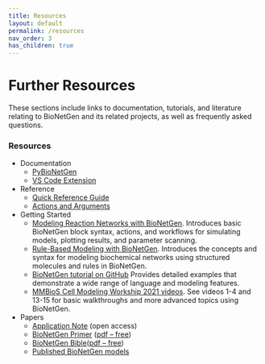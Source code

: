 ```yaml
---
title: Resources
layout: default
permalink: /resources
nav_order: 3
has_children: true
---
```


# Further Resources
These sections include links to documentation, tutorials, and literature relating to BioNetGen and its related projects, as well as frequently asked questions.

### Resources
- Documentation
     - [PyBioNetGen](https://pybionetgen.readthedocs.io/en/latest/)
     - [VS Code Extension](https://bng-vscode-extension.readthedocs.io/en/latest/)
- Reference
    -   [Quick Reference Guide](https://github.com/RuleWorld/bionetgen/blob/master/docs/QRG-30Mar2016.pdf)
    -   [Actions and Arguments](https://docs.google.com/spreadsheets/d/1Co0bPgMmOyAFxbYnGCmwKzoEsY2aUCMtJXQNpQCEUag/edit?usp=sharing)
- Getting Started
     -   [Modeling Reaction Networks with BioNetGen](https://github.com/mcellteam/Workshop_2021/blob/master/bionetgen/slides/CMW2021-IntroToRxnNetModelingBNG.pptx?raw=true). Introduces basic BioNetGen block syntax, actions, and workflows for simulating models, plotting results, and parameter scanning.
     -   [Rule-Based Modeling with BioNetGen](https://github.com/mcellteam/Workshop_2021/blob/master/bionetgen/slides/CMW2021-IntroRBM.pptx?raw=true). Introduces the concepts and syntax for modeling biochemical networks using structured molecules and rules in BioNetGen.
     -   [BioNetGen tutorial on GitHub](/tutorial) Provides detailed examples that demonstrate a wide range of language and modeling features.
     -   [MMBioS Cell Modeling Workship 2021 videos](https://www.youtube.com/playlist?list=PLHmIPhi01uH9P0bk17Ul-WCcSk86wiW_6). See videos 1-4 and 13-15 for basic walkthroughs and more advanced topics using BioNetGen.
- Papers
    -   [Application Note](https://academic.oup.com/bioinformatics/article-lookup/doi/10.1093/bioinformatics/btw469) (open
    access)
    -   [BioNetGen Primer](https://link.springer.com/protocol/10.1007%2F978-1-61779-833-7_9) ([pdf
    –
    free](https://www.dropbox.com/s/rm0535pgom2zr6i/Sekar-RuleBasedPrimer-2012.pdf?dl=0))
    -   [BioNetGen Bible](https://link.springer.com/protocol/10.1007%2F978-1-59745-525-1_5)([pdf
    –
    free](https://www.csb.pitt.edu/Faculty/Faeder/Publications/Reprints/Faeder_2009.pdf))
    -   [Published BioNetGen models](/published)